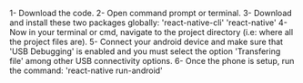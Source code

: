 1- Download the code.
2- Open command prompt or terminal.
3- Download and install these two packages globally: 
    'react-native-cli'
    'react-native'
4- Now in your terminal or cmd, navigate to the project directory (i.e: where all the project files are).
5- Connect your android device and make sure that 'USB Debugging' is enabled and you must select the option
    'Transfering file' among other USB connectivity options.
6- Once the phone is setup, run the command: 
                        'react-native run-android'
